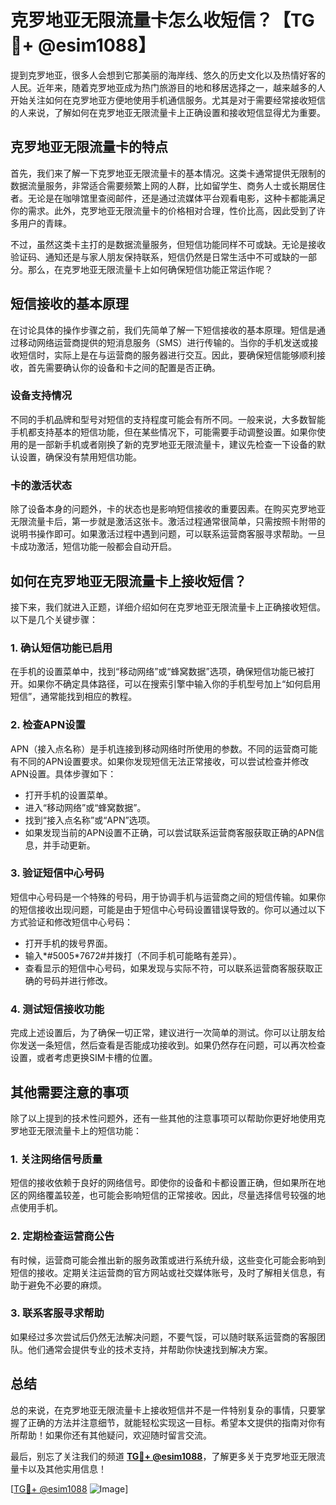 # 克罗地亚无限流量卡怎么收短信？【TG💪+ @esim1088】

提到克罗地亚，很多人会想到它那美丽的海岸线、悠久的历史文化以及热情好客的人民。近年来，随着克罗地亚成为热门旅游目的地和移居选择之一，越来越多的人开始关注如何在克罗地亚方便地使用手机通信服务。尤其是对于需要经常接收短信的人来说，了解如何在克罗地亚无限流量卡上正确设置和接收短信显得尤为重要。

## 克罗地亚无限流量卡的特点

首先，我们来了解一下克罗地亚无限流量卡的基本情况。这类卡通常提供无限制的数据流量服务，非常适合需要频繁上网的人群，比如留学生、商务人士或长期居住者。无论是在咖啡馆里查阅邮件，还是通过流媒体平台观看电影，这种卡都能满足你的需求。此外，克罗地亚无限流量卡的价格相对合理，性价比高，因此受到了许多用户的青睐。

不过，虽然这类卡主打的是数据流量服务，但短信功能同样不可或缺。无论是接收验证码、通知还是与家人朋友保持联系，短信仍然是日常生活中不可或缺的一部分。那么，在克罗地亚无限流量卡上如何确保短信功能正常运作呢？

## 短信接收的基本原理

在讨论具体的操作步骤之前，我们先简单了解一下短信接收的基本原理。短信是通过移动网络运营商提供的短消息服务（SMS）进行传输的。当你的手机发送或接收短信时，实际上是在与运营商的服务器进行交互。因此，要确保短信能够顺利接收，首先需要确认你的设备和卡之间的配置是否正确。

### 设备支持情况

不同的手机品牌和型号对短信的支持程度可能会有所不同。一般来说，大多数智能手机都支持基本的短信功能，但在某些情况下，可能需要手动调整设置。如果你使用的是一部新手机或者刚换了新的克罗地亚无限流量卡，建议先检查一下设备的默认设置，确保没有禁用短信功能。

### 卡的激活状态

除了设备本身的问题外，卡的状态也是影响短信接收的重要因素。在购买克罗地亚无限流量卡后，第一步就是激活这张卡。激活过程通常很简单，只需按照卡附带的说明书操作即可。如果激活过程中遇到问题，可以联系运营商客服寻求帮助。一旦卡成功激活，短信功能一般都会自动开启。

## 如何在克罗地亚无限流量卡上接收短信？

接下来，我们就进入正题，详细介绍如何在克罗地亚无限流量卡上正确接收短信。以下是几个关键步骤：

### 1. 确认短信功能已启用

在手机的设置菜单中，找到“移动网络”或“蜂窝数据”选项，确保短信功能已被打开。如果你不确定具体路径，可以在搜索引擎中输入你的手机型号加上“如何启用短信”，通常能找到相应的教程。

### 2. 检查APN设置

APN（接入点名称）是手机连接到移动网络时所使用的参数。不同的运营商可能有不同的APN设置要求。如果你发现短信无法正常接收，可以尝试检查并修改APN设置。具体步骤如下：

- 打开手机的设置菜单。
- 进入“移动网络”或“蜂窝数据”。
- 找到“接入点名称”或“APN”选项。
- 如果发现当前的APN设置不正确，可以尝试联系运营商客服获取正确的APN信息，并手动更新。

### 3. 验证短信中心号码

短信中心号码是一个特殊的号码，用于协调手机与运营商之间的短信传输。如果你的短信接收出现问题，可能是由于短信中心号码设置错误导致的。你可以通过以下方式验证和修改短信中心号码：

- 打开手机的拨号界面。
- 输入*#5005*7672#并拨打（不同手机可能略有差异）。
- 查看显示的短信中心号码，如果发现与实际不符，可以联系运营商客服获取正确的号码并进行修改。

### 4. 测试短信接收功能

完成上述设置后，为了确保一切正常，建议进行一次简单的测试。你可以让朋友给你发送一条短信，然后查看是否能成功接收到。如果仍然存在问题，可以再次检查设置，或者考虑更换SIM卡槽的位置。

## 其他需要注意的事项

除了以上提到的技术性问题外，还有一些其他的注意事项可以帮助你更好地使用克罗地亚无限流量卡上的短信功能：

### 1. 关注网络信号质量

短信的接收依赖于良好的网络信号。即使你的设备和卡都设置正确，但如果所在地区的网络覆盖较差，也可能会影响短信的正常接收。因此，尽量选择信号较强的地点使用手机。

### 2. 定期检查运营商公告

有时候，运营商可能会推出新的服务政策或进行系统升级，这些变化可能会影响到短信的接收。定期关注运营商的官方网站或社交媒体账号，及时了解相关信息，有助于避免不必要的麻烦。

### 3. 联系客服寻求帮助

如果经过多次尝试后仍然无法解决问题，不要气馁，可以随时联系运营商的客服团队。他们通常会提供专业的技术支持，并帮助你快速找到解决方案。

## 总结

总的来说，在克罗地亚无限流量卡上接收短信并不是一件特别复杂的事情，只要掌握了正确的方法并注意细节，就能轻松实现这一目标。希望本文提供的指南对你有所帮助！如果你还有其他疑问，欢迎随时留言交流。

最后，别忘了关注我们的频道 **[TG💪+ @esim1088](https://t.me/s/esim1088)**，了解更多关于克罗地亚无限流量卡以及其他实用信息！

[[TG💪+ @esim1088](https://t.me/s/esim1088) ![Image](https://i.postimg.cc/4NQfJmqS/Snipaste-2025-05-13-00-14-12.png)]
